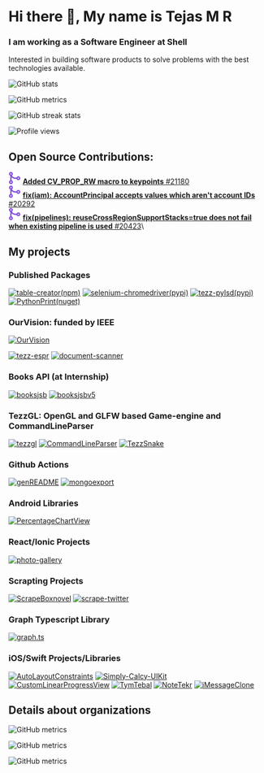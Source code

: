 # Hi there 👋, My name is Tejas M R
### I am working as a Software Engineer at Shell
Interested in building software products to solve problems with the best technologies available.

![GitHub stats](https://github-readme-stats.vercel.app/api?username=tejasmr&show_icons=true&count_private=true)  

![GitHub metrics](https://metrics.lecoq.io/tejasmr)  

![GitHub streak stats](https://github-readme-streak-stats.herokuapp.com/?user=tejasmr)  

![Profile views](https://gpvc.arturio.dev/tejasmr)  

## Open Source Contributions:

![merged](svgexport-75-cropped.svg) [**Added CV_PROP_RW macro to keypoints** #21180](https://github.com/opencv/opencv/pull/21180)\
![merged](svgexport-75-cropped.svg) [**fix(iam): AccountPrincipal accepts values which aren't account IDs** #20292](https://github.com/aws/aws-cdk/pull/20292)\
![open](svgexport-75-cropped.svg) [**fix(pipelines): reuseCrossRegionSupportStacks=true does not fail when existing pipeline is used** #20423](https://github.com/aws/aws-cdk/pull/20423)\

## My projects

### Published Packages

[![table-creator(npm)](https://github-readme-stats.vercel.app/api/pin/?username=tejasmr&repo=table-creator)](https://github.com/tejasmr/table-creator)
[![selenium-chromedriver(pypi)](https://github-readme-stats.vercel.app/api/pin/?username=tejasmr&repo=selenium-chromedriver)](https://github.com/tejasmr/selenium-chromedriver)
[![tezz-pylsd(pypi)](https://github-readme-stats.vercel.app/api/pin/?username=tejasmr&repo=tezz-pylsd)](https://github.com/tejasmr/tezz-pylsd)
[![PythonPrint(nuget)](https://github-readme-stats.vercel.app/api/pin/?username=tejasmr&repo=PythonPrint)](https://github.com/tejasmr/PythonPrint)

### OurVision: funded by IEEE

[![OurVision](https://github-readme-stats.vercel.app/api/pin/?username=tejas1904&repo=OurVision)](https://github.com/tejas1904/OurVision)

[![tezz-espr](https://github-readme-stats.vercel.app/api/pin/?username=tejasmr&repo=tezz-espr)](https://github.com/tejasmr/tezz-espr)
[![document-scanner](https://github-readme-stats.vercel.app/api/pin/?username=tejasmr&repo=document-scanner)](https://github.com/tejasmr/document-scanner)

### Books API (at Internship)

[![booksjsb](https://github-readme-stats.vercel.app/api/pin/?username=tejasmr&repo=booksjsb)](https://github.com/tejasmr/booksjsb)
[![booksjsbv5](https://github-readme-stats.vercel.app/api/pin/?username=tejasmr&repo=booksjsbv5)](https://github.com/tejasmr/booksjsbv5)

### TezzGL: OpenGL and GLFW based Game-engine and CommandLineParser

[![tezzgl](https://github-readme-stats.vercel.app/api/pin/?username=tejasmr&repo=tezzgl)](https://github.com/tejasmr/tezzgl)
[![CommandLineParser](https://github-readme-stats.vercel.app/api/pin/?username=tejasmr&repo=CommandLineParser)](https://github.com/tejasmr/CommandLineParser)
[![TezzSnake](https://github-readme-stats.vercel.app/api/pin/?username=tejasmr&repo=TezzSnake)](https://github.com/tejasmr/TezzSnake)

### Github Actions

[![genREADME](https://github-readme-stats.vercel.app/api/pin/?username=tejasmr&repo=genREADME)](https://github.com/tejasmr/genREADME)
[![mongoexport](https://github-readme-stats.vercel.app/api/pin/?username=tejasmr&repo=mongoexport)](https://github.com/tejasmr/mongoexport)

### Android Libraries

[![PercentageChartView](https://github-readme-stats.vercel.app/api/pin/?username=tejasmr&repo=PercentageChartView)](https://github.com/tejasmr/PercentageChartView)

### React/Ionic Projects

[![photo-gallery](https://github-readme-stats.vercel.app/api/pin/?username=tejasmr&repo=photo-gallery)](https://github.com/tejasmr/photo-gallery)

### Scrapting Projects

[![ScrapeBoxnovel](https://github-readme-stats.vercel.app/api/pin/?username=tejasmr&repo=ScrapeBoxnovel)](https://github.com/tejasmr/ScrapeBoxnovel)
[![scrape-twitter](https://github-readme-stats.vercel.app/api/pin/?username=tejasmr&repo=scrape-twitter)](https://github.com/tejasmr/scrape-twitter)

### Graph Typescript Library

[![graph.ts](https://github-readme-stats.vercel.app/api/pin/?username=tejasmr&repo=graph.ts)](https://github.com/tejasmr/graph.ts)

### iOS/Swift Projects/Libraries

[![AutoLayoutConstraints](https://github-readme-stats.vercel.app/api/pin/?username=tejasmr&repo=AutoLayoutConstraints)](https://github.com/tejasmr/AutoLayoutConstraints)
[![Simply-Calcy-UIKit](https://github-readme-stats.vercel.app/api/pin/?username=tejasmr&repo=Simply-Calcy-UIKit)](https://github.com/tejasmr/Simply-Calcy-UIKit)
[![CustomLinearProgressView](https://github-readme-stats.vercel.app/api/pin/?username=tejasmr&repo=CustomLinearProgressView)](https://github.com/tejasmr/CustomLinearProgressView)
[![TymTebal](https://github-readme-stats.vercel.app/api/pin/?username=tejasmr&repo=TymTebal)](https://github.com/tejasmr/TymTebal)
[![NoteTekr](https://github-readme-stats.vercel.app/api/pin/?username=tejasmr&repo=NoteTekr)](https://github.com/tejasmr/NoteTekr)
[![iMessageClone](https://github-readme-stats.vercel.app/api/pin/?username=tejasmr&repo=iMessageClone)](https://github.com/tejasmr/iMessageClone)

## Details about organizations

![GitHub metrics](https://metrics.lecoq.io/lab-programs)  

![GitHub metrics](https://metrics.lecoq.io/ourvision-tezz)

![GitHub metrics](https://metrics.lecoq.io/slt-artpark)  

